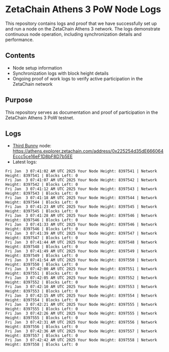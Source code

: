 # ZetaChain Athens 3 PoW Node Logs
This repository contains logs and proof that we have successfully set up and run a node on the ZetaChain Athens 3 network. The logs demonstrate continuous node operation, including synchronization details and performance.

## Contents
- Node setup information
- Synchronization logs with block height details
- Ongoing proof of work logs to verify active participation in the ZetaChain network

## Purpose
This repository serves as documentation and proof of participation in the ZetaChain Athens 3 PoW testnet.

## Logs

- [Third Bunny](https://thirdbunny.xyz/) node: https://athens.explorer.zetachain.com/address/0x225254d35dE666064Eccc5ce16eF1D8bF8D7b5EE
- Latest logs:
```
Fri Jan  3 07:41:02 AM UTC 2025 Your Node Height: 8397541 | Network Height: 8397541 | Blocks Left: 0
Fri Jan  3 07:41:07 AM UTC 2025 Your Node Height: 8397542 | Network Height: 8397542 | Blocks Left: 0
Fri Jan  3 07:41:12 AM UTC 2025 Your Node Height: 8397543 | Network Height: 8397543 | Blocks Left: 0
Fri Jan  3 07:41:18 AM UTC 2025 Your Node Height: 8397544 | Network Height: 8397544 | Blocks Left: 0
Fri Jan  3 07:41:23 AM UTC 2025 Your Node Height: 8397545 | Network Height: 8397545 | Blocks Left: 0
Fri Jan  3 07:41:28 AM UTC 2025 Your Node Height: 8397546 | Network Height: 8397546 | Blocks Left: 0
Fri Jan  3 07:41:33 AM UTC 2025 Your Node Height: 8397546 | Network Height: 8397546 | Blocks Left: 0
Fri Jan  3 07:41:39 AM UTC 2025 Your Node Height: 8397547 | Network Height: 8397547 | Blocks Left: 0
Fri Jan  3 07:41:44 AM UTC 2025 Your Node Height: 8397548 | Network Height: 8397548 | Blocks Left: 0
Fri Jan  3 07:41:49 AM UTC 2025 Your Node Height: 8397549 | Network Height: 8397549 | Blocks Left: 0
Fri Jan  3 07:41:54 AM UTC 2025 Your Node Height: 8397550 | Network Height: 8397550 | Blocks Left: 0
Fri Jan  3 07:42:00 AM UTC 2025 Your Node Height: 8397551 | Network Height: 8397551 | Blocks Left: 0
Fri Jan  3 07:42:05 AM UTC 2025 Your Node Height: 8397552 | Network Height: 8397552 | Blocks Left: 0
Fri Jan  3 07:42:10 AM UTC 2025 Your Node Height: 8397553 | Network Height: 8397553 | Blocks Left: 0
Fri Jan  3 07:42:15 AM UTC 2025 Your Node Height: 8397554 | Network Height: 8397554 | Blocks Left: 0
Fri Jan  3 07:42:21 AM UTC 2025 Your Node Height: 8397555 | Network Height: 8397555 | Blocks Left: 0
Fri Jan  3 07:42:26 AM UTC 2025 Your Node Height: 8397555 | Network Height: 8397555 | Blocks Left: 0
Fri Jan  3 07:42:31 AM UTC 2025 Your Node Height: 8397556 | Network Height: 8397556 | Blocks Left: 0
Fri Jan  3 07:42:36 AM UTC 2025 Your Node Height: 8397557 | Network Height: 8397557 | Blocks Left: 0
Fri Jan  3 07:42:42 AM UTC 2025 Your Node Height: 8397558 | Network Height: 8397558 | Blocks Left: 0
```

